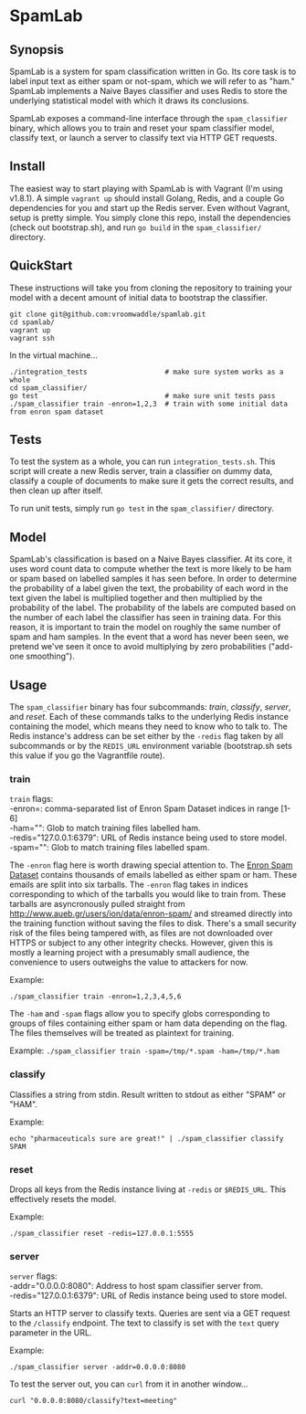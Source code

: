 # SpamLab

## Synopsis

SpamLab is a system for spam classification written in Go. Its core task is to label input text as either spam or not-spam, which we will refer to as "ham." SpamLab implements a Naive Bayes classifier and uses Redis to store the underlying statistical model with which it draws its conclusions.

SpamLab exposes a command-line interface through the `spam_classifier` binary, which allows you to train and reset your spam classifier model, classify text, or launch a server to classify text via HTTP GET requests.

## Install

The easiest way to start playing with SpamLab is with Vagrant (I'm using v1.8.1). A simple `vagrant up` should install Golang, Redis, and a couple Go dependencies for you and start up the Redis server. Even without Vagrant, setup is pretty simple. You simply clone this repo, install the dependencies (check out bootstrap.sh), and run `go build` in the `spam_classifier/` directory.

## QuickStart

These instructions will take you from cloning the repository to training your model with a decent amount of initial data to bootstrap the classifier.

```
git clone git@github.com:vroomwaddle/spamlab.git
cd spamlab/
vagrant up
vagrant ssh
```
In the virtual machine...
```
./integration_tests                   # make sure system works as a whole
cd spam_classifier/
go test                               # make sure unit tests pass
./spam_classifier train -enron=1,2,3  # train with some initial data from enron spam dataset
```

## Tests

To test the system as a whole, you can run `integration_tests.sh`. This script will create a new Redis server, train a classifier on dummy data, classify a couple of documents to make sure it gets the correct results, and then clean up after itself.

To run unit tests, simply run `go test` in the `spam_classifier/` directory.

## Model

SpamLab's classification is based on a Naive Bayes classifier. At its core, it uses word count data to compute whether the text is more likely to be ham or spam based on labelled samples it has seen before. In order to determine the probability of a label given the text, the probability of each word in the text given the label is multiplied together and then multiplied by the probability of the label. The probability of the labels are computed based on the number of each label the classifier has seen in training data. For this reason, it is important to train the model on roughly the same number of spam and ham samples. In the event that a word has never been seen, we pretend we've seen it once to avoid multiplying by zero probabilities ("add-one smoothing").

## Usage

The `spam_classifier` binary has four subcommands: *train*, *classify*, *server*, and *reset*. Each of these commands talks to the underlying Redis instance containing the model, which means they need to know who to talk to. The Redis instance's address can be set either by the `-redis` flag taken by all subcommands or by the `REDIS_URL` environment variable (bootstrap.sh sets this value if you go the Vagrantfile route).

### train

`train` flags:  
-enron=: comma-separated list of Enron Spam Dataset indices in range [1-6]  
-ham="": Glob to match training files labelled ham.  
-redis="127.0.0.1:6379": URL of Redis instance being used to store model.  
-spam="": Glob to match training files labelled spam.  
    
The `-enron` flag here is worth drawing special attention to. The [Enron Spam Dataset](http://www.aueb.gr/users/ion/data/enron-spam/) contains thousands of emails labelled as either spam or ham. These emails are split into six tarballs. The `-enron` flag takes in indices corresponding to which of the tarballs you would like to train from. These tarballs are asyncronously pulled straight from http://www.aueb.gr/users/ion/data/enron-spam/ and streamed directly into the training function without saving the files to disk. There's a small security risk of the files being tampered with, as files are not downloaded over HTTPS or subject to any other integrity checks. However, given this is mostly a learning project with a presumably small audience, the convenience to users outweighs the value to attackers for now.

Example:

`./spam_classifier train -enron=1,2,3,4,5,6`

The `-ham` and `-spam` flags allow you to specify globs corresponding to groups of files containing either spam or ham data depending on the flag. The files themselves will be treated as plaintext for training.

Example:
`./spam_classifier train -spam=/tmp/*.spam -ham=/tmp/*.ham` 

### classify

Classifies a string from stdin. Result written to stdout as either "SPAM" or "HAM".

Example:

```
echo "pharmaceuticals sure are great!" | ./spam_classifier classify
SPAM
```

### reset

Drops all keys from the Redis instance living at `-redis` or `$REDIS_URL`. This effectively resets the model.

Example:

`./spam_classifier reset -redis=127.0.0.1:5555`

### server

`server` flags:  
-addr="0.0.0.0:8080": Address to host spam classifier server from.    
-redis="127.0.0.1:6379": URL of Redis instance being used to store model.   

Starts an HTTP server to classify texts. Queries are sent via a GET request to the `/classify` endpoint. The text to classify is set with the `text` query parameter in the URL.

Example:

`./spam_classifier server -addr=0.0.0.0:8080`

To test the server out, you can `curl` from it in another window...

`curl "0.0.0.0:8080/classify?text=meeting"`
